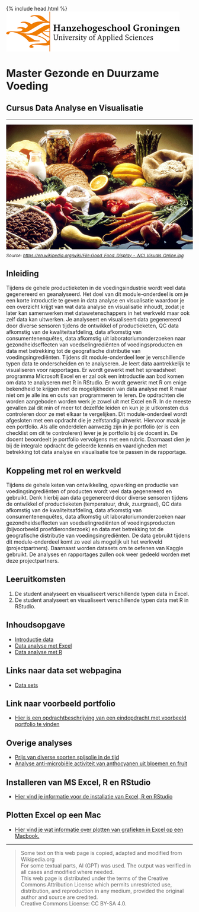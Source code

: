 {% include head.html %}
![Hanze](./hanze/hanze.png)

# Master Gezonde en Duurzame Voeding

## Cursus Data Analyse en Visualisatie

---

![Pic](./impression/impression.jpg)
*<sub>Source: https://en.wikipedia.org/wiki/File:Good_Food_Display_-_NCI_Visuals_Online.jpg</sub>*

## Inleiding

Tijdens de gehele productieketen in de voedingsindustrie wordt veel data gegenereerd en geanalyseerd. Het doel van dit module-onderdeel is om je een korte introductie te geven in data analyse en visualisatie waardoor je een overzicht krijgt van wat data analyse en visualisatie inhoudt, zodat je later kan samenwerken met datawetenschappers in het werkveld maar ook zelf data kan uitwerken. Je analyseert en visualiseert data gegenereerd door diverse sensoren tijdens de ontwikkel of productieketen, QC data afkomstig van de kwaliteitsafdeling, data afkomstig van consumentenenquêtes, data afkomstig uit laboratoriumonderzoeken naar gezondheidseffecten van voedselingrediënten of voedingsproducten en data met betrekking tot de geografische distributie van voedingsingrediënten. Tijdens dit module-onderdeel leer je verschillende typen data te onderscheiden en te analyseren. Je leert data aantrekkelijk te visualiseren voor rapportages. Er wordt gewerkt met het spreadsheet programma Microsoft Excel en er zal ook een introductie aan bod komen om data te analyseren met R in RStudio. Er wordt gewerkt met R om enige bekendheid te krijgen met de mogelijkheden van data analyse met R maar niet om je alle ins en outs van programmeren te leren. De opdrachten die worden aangeboden worden werk je zowel uit met Excel en R. In de meeste gevallen zal dit min of meer tot dezelfde leiden en kun je je uitkomsten dus controleren door ze met elkaar te vergelijken. Dit module-onderdeel wordt afgesloten met een opdracht die je zelfstandig uitwerkt. Hiervoor maak je een portfolio. Als alle onderdelen aanwezig zijn in je portfolio (er is een checklist om dit te controleren) lever je je portfolio bij de docent in. De docent beoordeelt je portfolio vervolgens met een rubric. Daarnaast dien je bij de integrale opdracht de geleerde kennis en vaardigheden met betrekking tot data analyse en visualisatie toe te passen in de rapportage.

## Koppeling met rol en werkveld  

Tijdens de gehele keten van ontwikkeling, opwerking en productie van voedingsingrediënten of producten wordt veel data gegenereerd en gebruikt. Denk hierbij aan data gegenereerd door diverse sensoren tijdens de ontwikkel of productieketen (temperatuur, druk, zuurgraad), QC data afkomstig van de kwaliteitsafdeling, data afkomstig van consumentenenquêtes, data afkomstig uit laboratoriumonderzoeken naar gezondheidseffecten van voedselingrediënten of voedingsproducten (bijvoorbeeld proefdieronderzoek) en data met betrekking tot de geografische distributie van voedingsingrediënten. De data gebruikt tijdens dit module-onderdeel komt zo veel als mogelijk uit het werkveld (projectpartners). Daarnaast worden datasets om te oefenen van Kaggle gebruikt. De analyses en rapportages zullen ook weer gedeeld worden met deze projectpartners.

## Leeruitkomsten

1. De student analyseert en visualiseert verschillende typen data in Excel.  
2. De student analyseert en visualiseert verschillende typen data met R in RStudio.  


## Inhoudsopgave

- [Introductie data](./data/data_01_index.md)
- [Data analyse met Excel](./excel/excel_01_index.md) 
- [Data analyse met R](./R/R_01_index.md)


## Links naar data set webpagina

- [Data sets](./data_sets/data_sets.md)


## Link naar voorbeeld portfolio

- [Hier is een opdrachtbeschrijving van een eindopdracht met voorbeeld portfolio te vinden](./portfolio_example/01_example_portfolio.md)

## Overige analyses

- [Prijs van diverse soorten spijsolie in de tijd](./other_analysis/edible_oil/oil_analysis.html)
- [Analyse anti-microbiële activiteit van anthocyanen uit bloemen en fruit](./example_assignment/example_assignment.md)


## Installeren van MS Excel, R en RStudio 

- [Hier vind je informatie voor de installatie van Excel, R en RStudio](./install/data_01_install.md)

## Plotten Excel op een Mac

- [Hier vind je wat informatie over plotten van grafieken in Excel op een Macbook.](./troubleshooting/excel_mac.md)


---

>Some text on this web page is copied, adapted and modified from Wikipedia.org  
>For some textual parts, AI (GPT) was used. The output was verified in all cases and modified where needed.  
>This web page is distributed under the terms of the Creative Commons Attribution License which permits unrestricted use, distribution, and reproduction in any medium, provided the original author and source are credited.  
>Creative Commons License: CC BY-SA 4.0.

